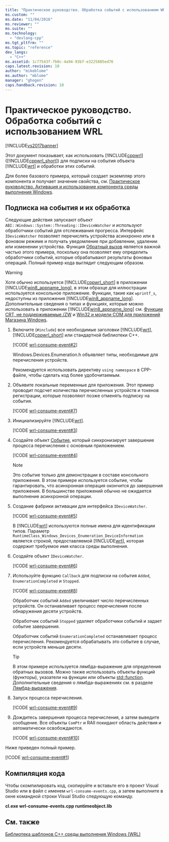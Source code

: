 ```yaml
---
title: "Практическое руководство. Обработка событий с использованием WRL | Microsoft Docs"
ms.custom: ""
ms.date: "11/04/2016"
ms.reviewer: ""
ms.suite: ""
ms.technology: 
  - "devlang-cpp"
ms.tgt_pltfrm: ""
ms.topic: "reference"
dev_langs: 
  - "C++"
ms.assetid: 1c77543f-7b0c-4a94-93bf-e3225885ed76
caps.latest.revision: 10
author: "mikeblome"
ms.author: "mblome"
manager: "ghogen"
caps.handback.revision: 10
---
```

# Практическое руководство. Обработка событий с использованием WRL
[!INCLUDE[vs2017banner](../assembler/inline/includes/vs2017banner.md)]

Этот документ показывает, как использовать [!INCLUDE[cppwrl](../windows/includes/cppwrl_md.md)] \([!INCLUDE[cppwrl_short](../windows/includes/cppwrl_short_md.md)]\) для подписки на события объекта [!INCLUDE[wrt](../atl/reference/includes/wrt_md.md)] и обработки этих событий.  
  
 Для более базового примера, который создает экземпляр этого компонента и получает значение свойства, см. [Практическое руководство. Активация и использование компонента среды выполнения Windows](../windows/how-to-activate-and-use-a-windows-runtime-component-using-wrl.md).  
  
## Подписка на события и их обработка  
 Следующие действия запускают объект `ABI::Windows::System::Threading::IDeviceWatcher` и используют обработчики событий для отслеживания прогресса.  Интерфейс `IDeviceWatcher` позволяет перечислять устройства асинхронно или в фоновом режиме и получать уведомление при добавлении, удалении или изменении устройства.  Функция [Обратный вызов](../windows/callback-function-windows-runtime-cpp-template-library.md) является важной частью этого примера, поскольку она позволяет ему определить обработчики событий, которые обрабатывают результаты фоновых операций.  Полный пример кода выглядит следующим образом.  
  
> [!WARNING]
>  Хотя обычно используется [!INCLUDE[cppwrl_short](../windows/includes/cppwrl_short_md.md)] в приложении [!INCLUDE[win8_appname_long](../build/includes/win8_appname_long_md.md)], в этом образце для иллюстрации используется консольное приложение.  Функции, такие как `wprintf_s`, недоступны из приложения [!INCLUDE[win8_appname_long](../build/includes/win8_appname_long_md.md)].  Дополнительные сведения о типах и функциях, которые можно использовать в приложении [!INCLUDE[win8_appname_long](../build/includes/win8_appname_long_md.md)] см. [Функции CRT, не поддерживаемые \/ZW](http://msdn.microsoft.com/library/windows/apps/jj606124.aspx) и [Win32 и модели COM для приложений Магазина Windows](http://msdn.microsoft.com/library/windows/apps/br205757.aspx).  
  
1.  Включите \(`#include`\) все необходимые заголовки [!INCLUDE[wrt](../atl/reference/includes/wrt_md.md)], [!INCLUDE[cppwrl_short](../windows/includes/cppwrl_short_md.md)] или стандартной библиотеки C\+\+.  
  
     [!CODE [wrl-consume-event#2](../CodeSnippet/VS_Snippets_Misc/wrl-consume-event#2)]  
  
     Windows.Devices.Enumeration.h объявляет типы, необходимые для перечисления устройств.  
  
     Рекомендуется использовать директиву `using namespace` в CPP\-файле, чтобы сделать код более удобочитаемым.  
  
2.  Объявите локальные переменные для приложения.  Этот пример проводит подсчет количества перечисленных устройств и токенов регистрации, которые позволяют позже отменять подписку на события.  
  
     [!CODE [wrl-consume-event#7](../CodeSnippet/VS_Snippets_Misc/wrl-consume-event#7)]  
  
3.  Инициализируйте [!INCLUDE[wrt](../atl/reference/includes/wrt_md.md)].  
  
     [!CODE [wrl-consume-event#3](../CodeSnippet/VS_Snippets_Misc/wrl-consume-event#3)]  
  
4.  Создайте объект [Событие](../windows/event-class-windows-runtime-cpp-template-library.md), который синхронизирует завершение процесса перечисления c основным приложением.  
  
     [!CODE [wrl-consume-event#4](../CodeSnippet/VS_Snippets_Misc/wrl-consume-event#4)]  
  
    > [!NOTE]
    >  Это событие только для демонстрации в составе консольного приложения.  В этом примере используется событие, чтобы гарантировать, что асинхронная операция окончится до завершения приложения.  В большинстве приложений обычно не ожидается выполнение асинхронной операции.  
  
5.  Создание фабрики активации для интерфейса `IDeviceWatcher`.  
  
     [!CODE [wrl-consume-event#5](../CodeSnippet/VS_Snippets_Misc/wrl-consume-event#5)]  
  
     В [!INCLUDE[wrt](../atl/reference/includes/wrt_md.md)] используются полные имена для идентификации типов.  Параметр `RuntimeClass_Windows_Devices_Enumeration_DeviceInformation` является строкой, предоставляемой [!INCLUDE[wrt](../atl/reference/includes/wrt_md.md)], которая содержит требуемое имя класса среды выполнения.  
  
6.  Создайте объект `IDeviceWatcher`.  
  
     [!CODE [wrl-consume-event#6](../CodeSnippet/VS_Snippets_Misc/wrl-consume-event#6)]  
  
7.  Используйте функцию `Callback` для подписки на события `Added`, `EnumerationCompleted` и `Stopped`.  
  
     [!CODE [wrl-consume-event#8](../CodeSnippet/VS_Snippets_Misc/wrl-consume-event#8)]  
  
     Обработчик событий `Added` увеличивает число перечисленных устройств.  Он останавливает процесс перечисления после обнаружения десяти устройств.  
  
     Обработчик событий `Stopped` удаляет обработчики событий и задает событие завершения.  
  
     Обработчик событий `EnumerationCompleted` останавливает процесс перечисления.  Рекомендуется обрабатывать это событие в случае, если устройств меньше десяти.  
  
    > [!TIP]
    >  В этом примере используется лямбда\-выражение для определения обратных вызовов.  Можно также использовать объекты функций \(функторы\), указатели на функции или объекты [std::function](../standard-library/function-class.md).  Дополнительные сведения о лямбда\-выражениях см. в разделе [Лямбда\-выражения](../cpp/lambda-expressions-in-cpp.md).  
  
8.  Запуск процесса перечисления.  
  
     [!CODE [wrl-consume-event#9](../CodeSnippet/VS_Snippets_Misc/wrl-consume-event#9)]  
  
9. Дождитесь завершения процесса перечисления, а затем выведите сообщение.  Все объекты `ComPtr` и RAII покидают область действия и автоматически освобождаются.  
  
     [!CODE [wrl-consume-event#10](../CodeSnippet/VS_Snippets_Misc/wrl-consume-event#10)]  
  
 Ниже приведен полный пример.  
  
 [!CODE [wrl-consume-event#1](../CodeSnippet/VS_Snippets_Misc/wrl-consume-event#1)]  
  
## Компиляция кода  
 Чтобы скомпилировать код, скопируйте и вставьте его в проект Visual Studio или в файл с именем `wrl-consume-events.cpp`, а затем выполните в окне командной строки Visual Studio следующую команду.  
  
 **cl.exe wrl\-consume\-events.cpp runtimeobject.lib**  
  
## См. также  
 [Библиотека шаблонов C\+\+ среды выполнения Windows \(WRL\)](../Topic/Windows%20Runtime%20C++%20Template%20Library%20\(WRL\).md)